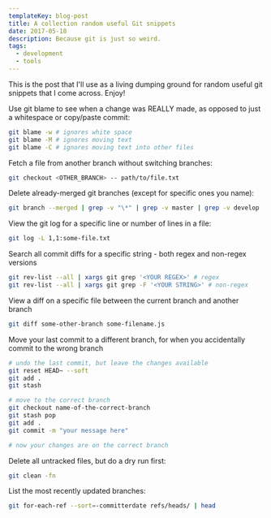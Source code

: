 ```yaml
---
templateKey: blog-post
title: A collection random useful Git snippets
date: 2017-05-18
description: Because git is just so weird.
tags:
  - development
  - tools
---
```


This is the post that I'll use as a living dumping ground for random useful git snippets that I come across. Enjoy!

Use git blame to see when a change was REALLY made, as opposed to just a whitespace or copy/paste commit:

```bash
git blame -w # ignores white space
git blame -M # ignores moving text
git blame -C # ignores moving text into other files
```

Fetch a file from another branch without switching branches:

```bash
git checkout <OTHER_BRANCH> -- path/to/file.txt
```

Delete already-merged git branches (except for specific ones you name):

```bash
git branch --merged | grep -v "\*" | grep -v master | grep -v develop | grep -v release | xargs -n 1 git branch -d
```

View the git log for a specific line or number of lines in a file:

```bash
git log -L 1,1:some-file.txt
```

Search all commit diffs for a specific string - both regex and non-regex versions

```bash
git rev-list --all | xargs git grep '<YOUR REGEX>' # regex
git rev-list --all | xargs git grep -F '<YOUR STRING>' # non-regex
```

View a diff on a specific file between the current branch and another branch

```bash
git diff some-other-branch some-filename.js
```

Move your last commit to a different branch, for when you accidentally commit to the wrong branch

```bash
# undo the last commit, but leave the changes available
git reset HEAD~ --soft
git add .
git stash

# move to the correct branch
git checkout name-of-the-correct-branch
git stash pop
git add .
git commit -m "your message here"

# now your changes are on the correct branch
```
Delete all untracked files, but do a dry run first:

```bash
git clean -fn
```

List the most recently updated branches:

```bash
git for-each-ref --sort=-committerdate refs/heads/ | head
```